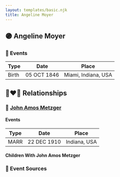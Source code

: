 ```yaml
---
layout: templates/basic.njk
title: Angeline Moyer
---
```

## 🟣 Angeline Moyer

### 📆 Events

Type | Date | Place
------ | ------ | ------
Birth | 05 OCT 1846 | Miami, Indiana, USA

## 👩‍❤️‍👨 Relationships

### 🔵 [John Amos Metzger](/people/2/28893894)

#### Events

Type | Date | Place
------ | ------ | ------
MARR | 22 DEC 1910 | Indiana, USA
#### Children With John Amos Metzger
### 📰 Event Sources
